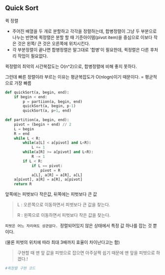 ## Quick Sort

퀵 정렬

- 주어진 배열을 두 개로 분할하고 각각을 정렬하는데, 합병정렬이 그냥 두 부분으로 나누는 반면에 퀵정렬은 분할 할 때 기준아이템(pivot item)을 중심으로 이보다 작은 것은 왼쪽/ 큰 것은 오른쪽에 위치시킨다.
- 각 부분정렬이 끝나면 합병정렬은 말그대로 '합병'이 필요한데, 퀵정렬은 다른 후처리 작업이 필요없다.



퀵정렬의 최악의 시간복잡도는 O(n^2)으로, 합병정렬에 비해 좋지 못하다.

그런데 빠른 정렬이라 부르는 이유는 평균복잡도가 O(nlogn)이기 때문이다. = 평균적으로 가장 빠름



```python
def quickSort(a, begin, end):
    if begin < end:
        p = partiion(a, begin, end)
        quickSort(a, begin, p-1)
        quickSort(a, p+1, end)
        
def partition(a, begin, end):
    pivot = (begin + end) // 2
    L = begin
    R = end
    while L < R:
        while(a[L] < a[pivot] and L<R): 
            L += 1
        while(a[R] >= a[pivot] and L<R): 
            R -= 1
		if L < R:
            if L == pivot: 
                pivot = R
            a[L], a[R] = a[R], a[L]
	a[pivot], a[R] = a[R], a[pivot]
    return R
```



앞쪽에는 피벗보다 작은값, 뒤쪽에는 피벗보다 큰 값

> L : 오른쪽으로 이동하면서 피벗보다 큰 값을 찾는다.
>
> R : 왼쪽으로 이동하면서 피벗보다 작은 값을 찾는다.



`피벗은 어느 자리여도 상관없다. `정렬되어있지 않은 상태에서 특정 값 하나를 잡는 것 뿐이다.

(물론 피벗의 위치에 따라 최대 3배까지 효율이 차이난다고는 함)

> 구현할 때 맨 앞 값을 피벗으로 잡으면 아주살짝 쉽기 때문에 맨 앞을 피벗으로 하겠다.!



```python
#퀵정렬 구현 코드


```



